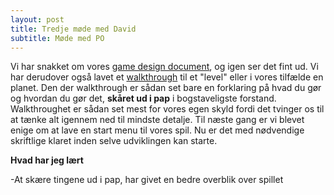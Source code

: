 ```yaml
---
layout: post
title: Tredje møde med David
subtitle: Møde med PO
---
```


Vi har snakket om vores [game design document](https://docs.google.com/document/d/1EW5n09Gl0lr60Tl8TPKLlsKhdSV7jDhJUTT-uKdOhUQ/edit?usp=sharing), og igen ser det fint ud. Vi har derudover også lavet et [walkthrough](https://docs.google.com/document/d/1rWrN7q-cCk202K9Av_0X9L98fNrlKGKPQNgRe9VdWP0/edit?usp=sharing) til et "level" eller i
vores tilfælde en planet. Den der walkthrough er sådan set bare en forklaring på hvad du gør og hvordan du gør det, **skåret ud i pap** i
bogstaveligste forstand. Walkthroughet er sådan set mest for vores egen skyld fordi det tvinger os til at tænke alt igennem ned til mindste 
detalje.
Til næste gang er vi blevet enige om at lave en start menu til vores spil. Nu er det med nødvendige skriftlige klaret inden selve
udviklingen kan starte. 

**Hvad har jeg lært**

-At skære tingene ud i pap, har givet en bedre overblik over spillet


